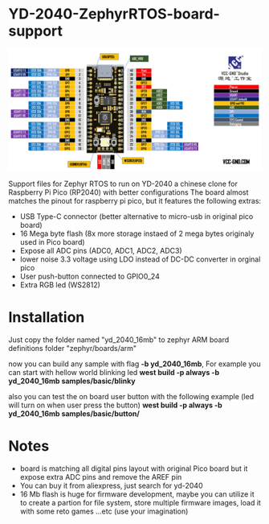 # YD-2040-ZephyrRTOS-board-support

![Alt text](yd_2040_16mb/doc/img/yd_2040_16mb.jpg?raw=true "YD-2040(16MB)")


Support files for Zephyr RTOS to run on YD-2040 a chinese clone for Raspberry Pi Pico (RP2040) with better configurations
The board almost matches the pinout for raspberry pi pico, but it features the  following extras:

* USB Type-C connector (better alternative to micro-usb in original pico board)
* 16 Mega byte flash (8x more storage instaed of 2 mega bytes originaly used in Pico board) 
* Expose all ADC pins (ADC0, ADC1, ADC2, ADC3) 
* lower noise 3.3 voltage using LDO instead of DC-DC converter in orginal pico 
* User push-button connected to GPIO0_24 
* Extra RGB led (WS2812)

# Installation 

Just copy the folder named "yd_2040_16mb" to zephyr ARM board definitions folder "zephyr/boards/arm"

now you can build any sample with flag **-b yd_2040_16mb**, For example you can start with hellow world blinking led 
**west build -p always -b yd_2040_16mb samples/basic/blinky**

also you can test the on board user button with the following example (led will turn on when user press the button)
**west build -p always -b yd_2040_16mb samples/basic/button/**


# Notes

* board is matching all digital pins layout with original Pico board but it expose extra ADC pins and remove the AREF pin
* You can buy it from aliexpress, just search for yd-2040
* 16 Mb flash is huge for firmware development, maybe you can utilize it to create a partion for file system, store multiple firmware images, load it with some reto games ...etc (use your imagination)


